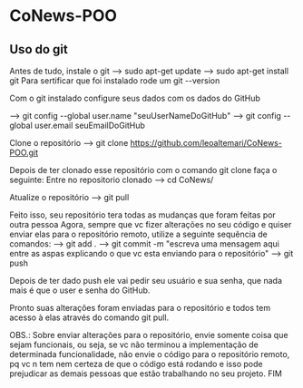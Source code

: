 # CoNews-POO

## Uso do git
Antes de tudo, instale o git
  --> sudo apt-get update 
  --> sudo apt-get install git
  Para sertificar que foi instalado rode um git --version

Com o git instalado configure seus dados com os dados do GitHub

  --> git config --global user.name "seuUserNameDoGitHub"
  --> git config --global user.email seuEmailDoGitHub

Clone o repositório
  --> git clone https://github.com/leoaltemari/CoNews-POO.git
  
Depois de ter clonado esse repositório com o comando git clone faça  o seguinte:
Entre no repositorio clonado
  --> cd CoNews/
  
Atualize o repositório
  --> git pull
  
Feito isso, seu repositório tera todas as mudanças que foram feitas por outra pessoa
Agora, sempre que vc fizer alterações no seu código e quiser enviar elas para o repositório remoto,
utilize a seguinte sequência de comandos:
  --> git add .
  --> git commit -m "escreva uma mensagem aqui entre as aspas explicando o que vc esta enviando para o repositório"
  --> git push

Depois de ter dado push ele vai pedir seu usuário e sua senha, que nada mais é que o user e senha do GitHub.

Pronto suas alterações foram enviadas para o repositório e todos tem acesso à elas através do comando git pull.

OBS.: Sobre enviar alterações para o repositório, envie somente coisa que sejam funcionais, ou seja, se vc não terminou a
implementação de determinada funcionalidade, não envie o código para o repositório remoto, pq vc n tem nem certeza de que o código
está rodando e isso pode prejudicar as demais pessoas que estão trabalhando no seu projeto.
FIM
